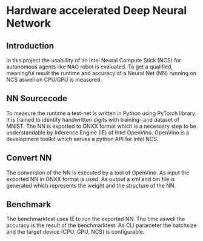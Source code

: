 # Hardware accelerated Deep Neural Network
## Introduction
In this project the usabillity of an Intel Neural Compute Stick (NCS) for autonomous agents like NAO robot is evaluated. 
To get a qualified, meaningful result the runtime and accuracy of a Neural Net (NN) running on NCS aswell on CPU/GPU is measured.

## NN Sourcecode
To measure the runtime a test-net is written in Python using PyTorch library. 
It is trained to identify handwritten digits with training- and dataset of MNIST.
The NN is exported to ONXX format which is a necessary step to be understandable by Inference Engine (IE) of Intel OpenVino.
OpenVino is a development toolkit which serves a python API for Intel NCS.

## Convert NN
The conversion of the NN is executed by a tool of OpenVino. 
As input the exported NN in ONXX format is used. 
As output a xml and bin file is generated which represents the weight and the structure of the NN.

## Benchmark
The benchmarktest uses IE to run the exported NN. The time aswell the accuracy is the result of the benchmarktest. 
As CLI parameter the batchsize and the target device (CPU, GPU, NCS) is configurable.
